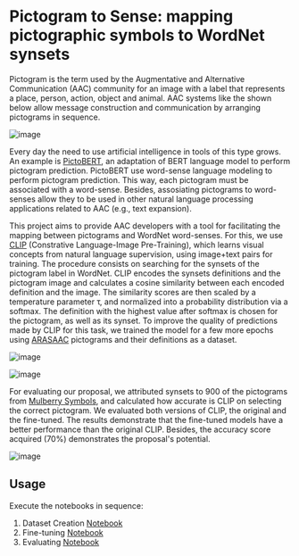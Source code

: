 # Pictogram to Sense: mapping pictographic symbols to WordNet synsets

Pictogram is the term used by the Augmentative and Alternative Communication (AAC) community for an image with a label that represents a place, person, action, object and animal. AAC systems like the shown below allow message construction and communication by arranging pictograms in sequence. 

![image](https://user-images.githubusercontent.com/7529265/139294919-14830639-b5a7-46a9-8267-d1a8d3754568.png)


Every day the need to use artificial intelligence in tools of this type grows. An example is [PictoBERT](https://github.com/jayralencar/pictoBERT/), an adaptation of BERT language model to perform pictogram prediction. PictoBERT use word-sense language modeling to perform pictogram prediction. This way, each pictogram must be associated with a word-sense. Besides, assosiating pictograms to word-senses allow they to be used in other natural language processing applications related to AAC (e.g., text expansion).

This project aims to provide AAC developers with a tool for facilitating the mapping between pictograms and WordNet word-senses. For this, we use [CLIP](https://openai.com/blog/clip/) (Constrative Language-Image Pre-Training), which learns visual concepts from natural language supervision, using image+text pairs for training. The procedure consists on searching for the synsets of the pictogram label in WordNet. CLIP encodes the synsets definitions and the pictogram image and calculates a cosine similarity between each encoded definition and the image. The similarity scores are then scaled by a temperature parameter τ, and normalized into a probability distribution via a softmax. The definition with the highest value after softmax is chosen for the pictogram, as well as its synset. To improve the quality of predictions made by CLIP for this task, we trained the model for a few more epochs using [ARASAAC](https://arasaac.org/) pictograms and their definitions as a dataset.

![image](https://user-images.githubusercontent.com/7529265/139293966-8d6c63b3-a53f-491e-9a1e-5f8494e73c58.png)

![image](https://user-images.githubusercontent.com/7529265/139294357-405b99c9-a982-43ea-8b9e-8798ccac4d50.png)


For evaluating our proposal, we attributed synsets to 900 of the pictograms from [Mulberry Symbols](https://mulberrysymbols.org/), and calculated how accurate is CLIP on selecting the correct pictogram. We evaluated both versions of CLIP, the original and the fine-tuned. The results demonstrate that the fine-tuned models have a better performance than the original CLIP. Besides, the accuracy score acquired (70\%) demonstrates the proposal's potential.

![image](https://user-images.githubusercontent.com/7529265/139294626-07f3aaca-a18f-49c1-abb9-e1067a1e47fa.png)

## Usage

Execute the notebooks in sequence:

1. Dataset Creation [Notebook](https://github.com/jayralencar/pictogram-to-sense/blob/main/Download_Dataset.ipynb)
2. Fine-tuning [Notebook](https://github.com/jayralencar/pictogram-to-sense/blob/main/CLIP_fine_tuning.ipynb)
3. Evaluating [Notebook](https://github.com/jayralencar/pictogram-to-sense/blob/main/Evaluation.ipynb)
